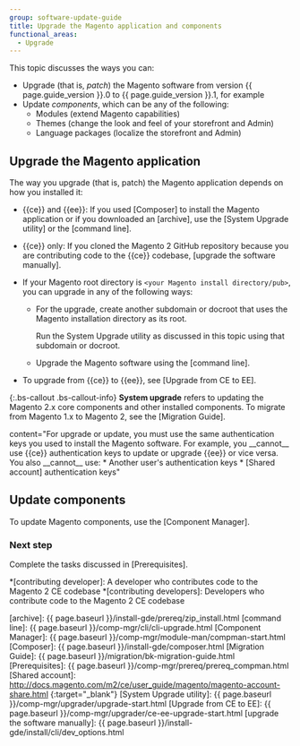 ```yaml
---
group: software-update-guide
title: Upgrade the Magento application and components
functional_areas:
  - Upgrade
---
```


<!-- Topic variables
{% capture ce %}{{site.data.var.ce}}{% endcapture %}
{% capture ee %}{{site.data.var.ee}}{% endcapture %}
-->

This topic discusses the ways you can:
* Upgrade (that is, *patch*) the Magento software from version {{ page.guide_version }}.0 to {{ page.guide_version }}.1, for example
* Update *components*, which can be any of the following:
  *	Modules (extend Magento capabilities)
  *	Themes (change the look and feel of your storefront and Admin)
  *	Language packages (localize the storefront and Admin)

## Upgrade the Magento application

The way you upgrade (that is, patch) the Magento application depends on how you installed it:

* {{ce}} and {{ee}}: If you used [Composer] to install the Magento application or if you downloaded an [archive], use the [System Upgrade utility] or the [command line].
* {{ce}} only: If you cloned the Magento 2 GitHub repository because you are contributing code to the {{ce}} codebase, [upgrade the software manually].

* If your Magento root directory is `<your Magento install directory/pub>`, you can upgrade in any of the following ways:
  * For the upgrade, create another subdomain or docroot that uses the Magento installation directory as its root.
    
    Run the System Upgrade utility as discussed in this topic using that subdomain or docroot.
  
  *	Upgrade the Magento software using the [command line].
* To upgrade from {{ce}} to {{ee}}, see [Upgrade from CE to EE].

{:.bs-callout .bs-callout-info}
__System upgrade__ refers to updating the Magento 2.x core components and other installed components.
To migrate from Magento 1.x to Magento 2, see the [Migration Guide].

<div class="bs-callout bs-callout-warning" markdown="1">
content="For upgrade or update, you must use the same authentication keys you used to install the Magento software.
For example, you __cannot__ use {{ce}} authentication keys to update or upgrade {{ee}} or vice versa.
You also __cannot__ use:
* Another user's authentication keys
* [Shared account] authentication keys"
</div>

## Update components

To update Magento components, use the [Component Manager].

### Next step

Complete the tasks discussed in [Prerequisites].

<!-- Tooltips -->
*[contributing developer]: A developer who contributes code to the Magento 2 CE codebase
*[contributing developers]: Developers who contribute code to the Magento 2 CE codebase
 
<!-- Link definitions -->
[archive]: {{ page.baseurl }}/install-gde/prereq/zip_install.html
[command line]: {{ page.baseurl }}/comp-mgr/cli/cli-upgrade.html
[Component Manager]: {{ page.baseurl }}/comp-mgr/module-man/compman-start.html
[Composer]: {{ page.baseurl }}/install-gde/composer.html
[Migration Guide]: {{ page.baseurl }}/migration/bk-migration-guide.html
[Prerequisites]: {{ page.baseurl }}/comp-mgr/prereq/prereq_compman.html
[Shared account]: http://docs.magento.com/m2/ce/user_guide/magento/magento-account-share.html
{:target="_blank"}
[System Upgrade utility]: {{ page.baseurl }}/comp-mgr/upgrader/upgrade-start.html
[Upgrade from CE to EE]: {{ page.baseurl }}/comp-mgr/upgrader/ce-ee-upgrade-start.html
[upgrade the software manually]: {{ page.baseurl }}/install-gde/install/cli/dev_options.html